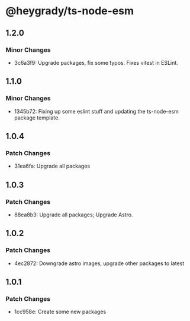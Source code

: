 # @heygrady/ts-node-esm

## 1.2.0

### Minor Changes

- 3c6a3f9: Upgrade packages, fix some typos. Fixes vitest in ESLint.

## 1.1.0

### Minor Changes

- 1345b72: Fixing up some eslint stuff and updating the ts-node-esm package template.

## 1.0.4

### Patch Changes

- 31ea6fa: Upgrade all packages

## 1.0.3

### Patch Changes

- 88ea8b3: Upgrade all packages; Upgrade Astro.

## 1.0.2

### Patch Changes

- 4ec2872: Downgrade astro images, upgrade other packages to latest

## 1.0.1

### Patch Changes

- 1cc958e: Create some new packages
